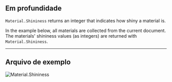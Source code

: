 ## Em profundidade
`Material.Shininess` returns an integer that indicates how shiny a material is.

In the example below, all materials are collected from the current document. The materials' shininess values (as integers) are returned with `Material.Shininess`.
___
## Arquivo de exemplo

![Material.Shininess](./Revit.Elements.Material.Shininess_img.jpg)
